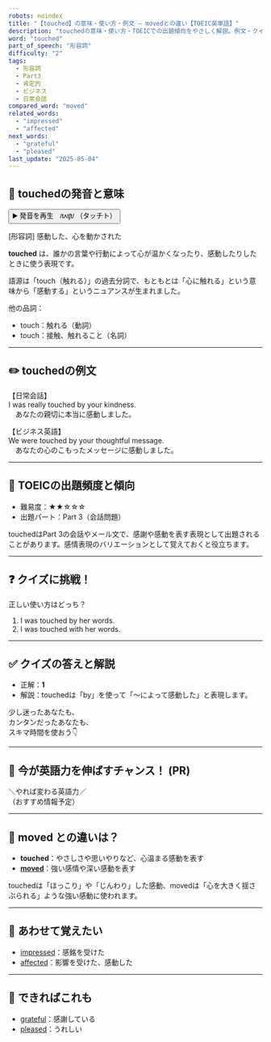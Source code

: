 ```yaml
---
robots: noindex
title: "【touched】の意味・使い方・例文 ― movedとの違い【TOEIC英単語】"
description: "touchedの意味・使い方・TOEICでの出題傾向をやさしく解説。例文・クイズ付きでmovedとの違いもわかりやすく学べます。"
word: "touched"
part_of_speech: "形容詞"
difficulty: "2"
tags:
  - 形容詞
  - Part3
  - 肯定的
  - ビジネス
  - 日常会話
compared_word: "moved"
related_words:
  - "impressed"
  - "affected"
next_words:
  - "grateful"
  - "pleased"
last_update: "2025-05-04"
---
```


## 🔰 touchedの発音と意味

<button class="play-audio" onclick="playTTS('touched')">
  <span class="play-audio-main">
    ▶️ 発音を再生　/tʌtʃt/
  </span>
  <span class="play-audio-sub">
    （タッチト）
  </span>
</button>

[形容詞] 感動した、心を動かされた

**touched** は、誰かの言葉や行動によって心が温かくなったり、感動したりしたときに使う表現です。

語源は「touch（触れる）」の過去分詞で、もともとは「心に触れる」という意味から「感動する」というニュアンスが生まれました。

他の品詞：  
- touch：触れる（動詞）
- touch：接触、触れること（名詞）

---

## ✏️ touchedの例文

【日常会話】  
I was really touched by your kindness.  
　あなたの親切に本当に感動しました。

【ビジネス英語】  
We were touched by your thoughtful message.  
　あなたの心のこもったメッセージに感動しました。

---

## 🎯 TOEICの出題頻度と傾向

- 難易度：★★☆☆☆
- 出題パート：Part 3（会話問題）

touchedはPart 3の会話やメール文で、感謝や感動を表す表現として出題されることがあります。感情表現のバリエーションとして覚えておくと役立ちます。

---

## ❓ クイズに挑戦！

正しい使い方はどっち？

1. I was touched by her words.  
2. I was touched with her words.

---

## ✅ クイズの答えと解説

- 正解：**1**
- 解説：touchedは「by」を使って「～によって感動した」と表現します。

少し迷ったあなたも、  
カンタンだったあなたも、  
スキマ時間を使おう👇️

---

## 🚀 今が英語力を伸ばすチャンス！ (PR)

<div class="info-center">
＼やれば変わる英語力／<br>  
（おすすめ情報予定）
</div>

---

## 🤔  moved との違いは？

- **touched**：やさしさや思いやりなど、心温まる感動を表す
- **[moved](/word/moved/)**：強い感情や深い感動を表す

touchedは「ほっこり」や「じんわり」した感動、movedは「心を大きく揺さぶられる」ような強い感動に使われます。

---

## 🧩 あわせて覚えたい

- [impressed](/word/impressed/)：感銘を受けた
- [affected](/word/affected/)：影響を受けた、感動した

---

## 📖 できればこれも

- [grateful](/word/grateful/)：感謝している
- [pleased](/word/pleased/)：うれしい

<!-- cvid: aid17_bid28 -->
